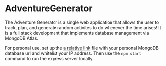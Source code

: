 # AdventureGenerator

The Adventure Generator is a single web application that allows the user to track, plan, and generate random activites to do whenever the time arises! It is a full stack development that implements database management via MongoDB Atlas.


For personal use, set up the [a relative link](server/database.js) file with your personal MongoDB database url and whitelist your IP address. Then use the `npm start` command to run the express server locally.
